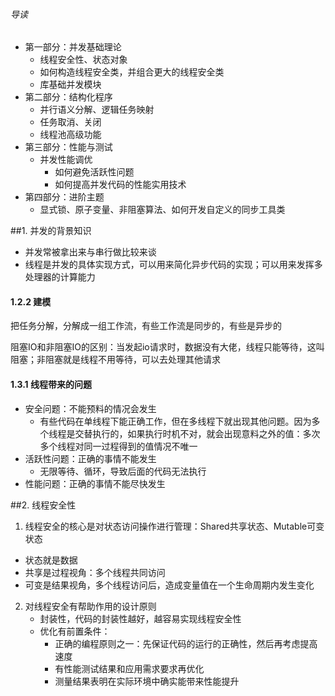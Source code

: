 ###### 导读

* 第一部分：并发基础理论
  * 线程安全性、状态对象
  * 如何构造线程安全类，并组合更大的线程安全类
  * 库基础并发模块
* 第二部分：结构化程序
  * 并行语义分解、逻辑任务映射
  * 任务取消、关闭
  * 线程池高级功能
* 第三部分：性能与测试
  * 并发性能调优
    * 如何避免活跃性问题
    * 如何提高并发代码的性能实用技术
* 第四部分：进阶主题
  * 显式锁、原子变量、非阻塞算法、如何开发自定义的同步工具类

##1. 并发的背景知识

* 并发常被拿出来与串行做比较来谈
* 线程是并发的具体实现方式，可以用来简化异步代码的实现；可以用来发挥多处理器的计算能力



#### 1.2.2 建模

把任务分解，分解成一组工作流，有些工作流是同步的，有些是异步的

阻塞IO和非阻塞IO的区别：当发起io请求时，数据没有大佬，线程只能等待，这叫阻塞；非阻塞就是线程不用等待，可以去处理其他请求

#### 1.3.1 线程带来的问题

* 安全问题：不能预料的情况会发生
  * 有些代码在单线程下能正确工作，但在多线程下就出现其他问题。因为多个线程是交替执行的，如果执行时机不对，就会出现意料之外的值：多次多个线程对同一过程得到的值情况不唯一
* 活跃性问题：正确的事情不能发生
  * 无限等待、循环，导致后面的代码无法执行
* 性能问题：正确的事情不能尽快发生



##2. 线程安全性

1. 线程安全的核心是对状态访问操作进行管理：Shared共享状态、Mutable可变状态

* 状态就是数据
* 共享是过程视角：多个线程共同访问
* 可变是结果视角，多个线程访问后，造成变量值在一个生命周期内发生变化

2. 对线程安全有帮助作用的设计原则
   * 封装性，代码的封装性越好，越容易实现线程安全性
   * 优化有前置条件：
     * 正确的编程原则之一：先保证代码的运行的正确性，然后再考虑提高速度
     * 有性能测试结果和应用需求要求再优化
     * 测量结果表明在实际环境中确实能带来性能提升


